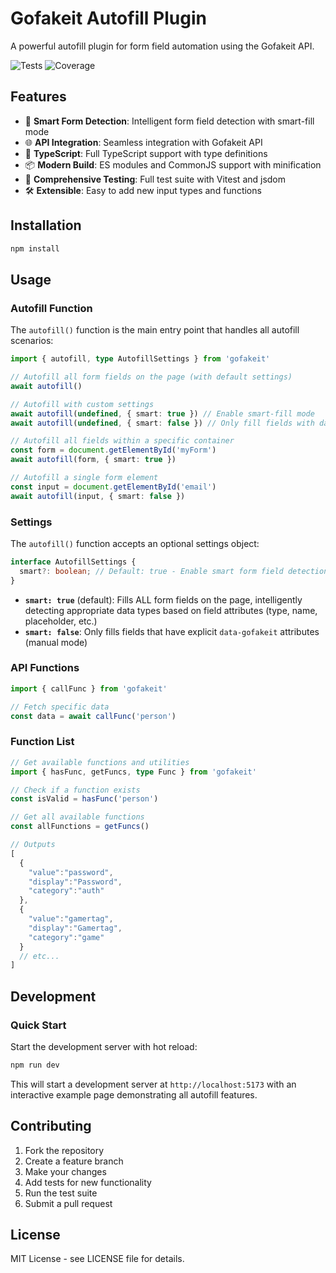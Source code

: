 # Gofakeit Autofill Plugin

A powerful autofill plugin for form field automation using the Gofakeit API.

![Tests](https://img.shields.io/badge/tests-102%20passed-brightgreen) ![Coverage](https://img.shields.io/badge/coverage-75.1%25-green)

## Features

- 🎯 **Smart Form Detection**: Intelligent form field detection with smart-fill mode
- 🌐 **API Integration**: Seamless integration with Gofakeit API
- 🔧 **TypeScript**: Full TypeScript support with type definitions
- 📦 **Modern Build**: ES modules and CommonJS support with minification
- 🧪 **Comprehensive Testing**: Full test suite with Vitest and jsdom
- 🛠️ **Extensible**: Easy to add new input types and functions

## Installation

```bash
npm install
```

## Usage

### Autofill Function

The `autofill()` function is the main entry point that handles all autofill scenarios:

```typescript
import { autofill, type AutofillSettings } from 'gofakeit'

// Autofill all form fields on the page (with default settings)
await autofill()

// Autofill with custom settings
await autofill(undefined, { smart: true }) // Enable smart-fill mode
await autofill(undefined, { smart: false }) // Only fill fields with data-gofakeit attributes

// Autofill all fields within a specific container
const form = document.getElementById('myForm')
await autofill(form, { smart: true })

// Autofill a single form element
const input = document.getElementById('email')
await autofill(input, { smart: false })
```

### Settings

The `autofill()` function accepts an optional settings object:

```typescript
interface AutofillSettings {
  smart?: boolean; // Default: true - Enable smart form field detection
}
```

- **`smart: true`** (default): Fills ALL form fields on the page, intelligently detecting appropriate data types based on field attributes (type, name, placeholder, etc.)
- **`smart: false`**: Only fills fields that have explicit `data-gofakeit` attributes (manual mode)

### API Functions

```typescript
import { callFunc } from 'gofakeit'

// Fetch specific data
const data = await callFunc('person')
```

### Function List

```typescript
// Get available functions and utilities
import { hasFunc, getFuncs, type Func } from 'gofakeit'

// Check if a function exists
const isValid = hasFunc('person')

// Get all available functions
const allFunctions = getFuncs()

// Outputs
[
  {
    "value":"password",
    "display":"Password",
    "category":"auth"
  },
  {
    "value":"gamertag",
    "display":"Gamertag",
    "category":"game"
  }
  // etc...
]
```

## Development

### Quick Start

Start the development server with hot reload:

```bash
npm run dev
```

This will start a development server at `http://localhost:5173` with an interactive example page demonstrating all autofill features.

## Contributing

1. Fork the repository
2. Create a feature branch
3. Make your changes
4. Add tests for new functionality
5. Run the test suite
6. Submit a pull request

## License

MIT License - see LICENSE file for details.
